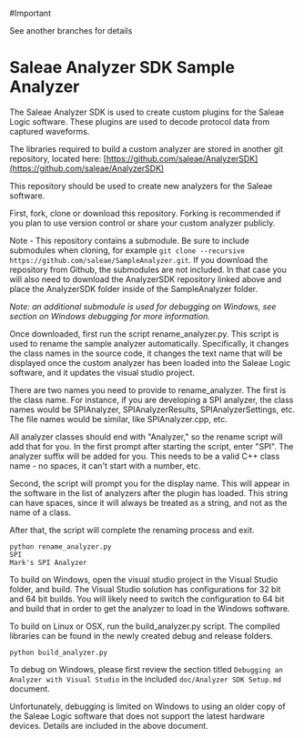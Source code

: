 #Important

See another branches for details


# Saleae Analyzer SDK Sample Analyzer
The Saleae Analyzer SDK is used to create custom plugins for the Saleae Logic software. These plugins are used to decode protocol data from captured waveforms.

The libraries required to build a custom analyzer are stored in another git repository, located here:
[https://github.com/saleae/AnalyzerSDK](https://github.com/saleae/AnalyzerSDK)

This repository should be used to create new analyzers for the Saleae software.

First, fork, clone or download this repository. Forking is recommended if you plan to use version control or share your custom analyzer publicly.

Note - This repository contains a submodule. Be sure to include submodules when cloning, for example `git clone --recursive https://github.com/saleae/SampleAnalyzer.git`. If you download the repository from Github, the submodules are not included. In that case you will also need to download the AnalyzerSDK repository linked above and place the AnalyzerSDK folder inside of the SampleAnalyzer folder.

*Note: an additional submodule is used for debugging on Windows, see section on Windows debugging for more information.*

Once downloaded, first run the script rename_analyzer.py. This script is used to rename the sample analyzer automatically. Specifically, it changes the class names in the source code, it changes the text name that will be displayed once the custom analyzer has been loaded into the Saleae Logic software, and it updates the visual studio project.

There are two names you need to provide to rename_analyzer. The first is the class name. For instance, if you are developing a SPI analyzer, the class names would be SPIAnalyzer, SPIAnalyzerResults, SPIAnalyzerSettings, etc.
The file names would be similar, like SPIAnalyzer.cpp, etc.

All analyzer classes should end with "Analyzer," so the rename script will add that for you. In the first prompt after starting the script, enter "SPI". The analyzer suffix will be added for you. This needs to be a valid C++ class name - no spaces, it can't start with a number, etc.

Second, the script will prompt you for the display name. This will appear in the software in the list of analyzers after the plugin has loaded. This string can have spaces, since it will always be treated as a string, and not as the name of a class.

After that, the script will complete the renaming process and exit.

    python rename_analyzer.py
    SPI
    Mark's SPI Analyzer

To build on Windows, open the visual studio project in the Visual Studio folder, and build. The Visual Studio solution has configurations for 32 bit and 64 bit builds. You will likely need to switch the configuration to 64 bit and build that in order to get the analyzer to load in the Windows software.

To build on Linux or OSX, run the build_analyzer.py script. The compiled libraries can be found in the newly created debug and release folders.

	python build_analyzer.py

To debug on Windows, please first review the section titled `Debugging an Analyzer with Visual Studio` in the included `doc/Analyzer SDK Setup.md` document.

Unfortunately, debugging is limited on Windows to using an older copy of the Saleae Logic software that does not support the latest hardware devices. Details are included in the above document.